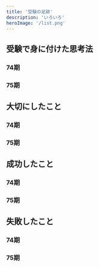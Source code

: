 ```yaml
---
title: '受験の足跡'
description: 'いろいろ'
heroImage: '/list.png'
---
```


## 受験で身に付けた思考法

### 74期



### 75期



<!-- ### 76期



### 77期

-->

## 大切にしたこと

### 74期



### 75期



<!-- ### 76期



### 77期

-->

## 成功したこと

### 74期



### 75期



<!-- ### 76期



### 77期

-->

## 失敗したこと

### 74期



### 75期



<!-- ### 76期



### 77期

-->
